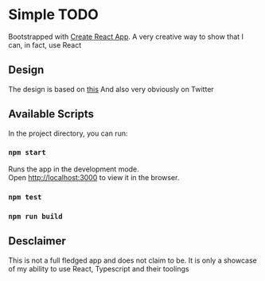 # Simple TODO
Bootstrapped with [Create React App](https://github.com/facebook/create-react-app).
A very creative way to show that I can, in fact, use React

## Design
The design is based on [this](https://www.figma.com/file/gKZoWoleFgP35xvYu83Y2l/Portfolio-UI---Web-%26-Mobile?node-id=138%3A70)
And also very obviously on Twitter

## Available Scripts

In the project directory, you can run:

### `npm start`

Runs the app in the development mode.\
Open [http://localhost:3000](http://localhost:3000) to view it in the browser.

### `npm test`

### `npm run build`

## Desclaimer
This is not a full fledged app and does not claim to be. It is only a showcase of my ability to use React, Typescript and their toolings